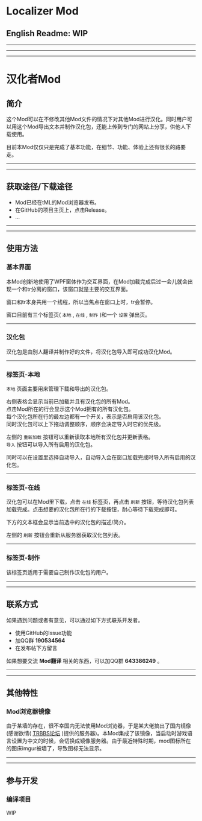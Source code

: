 # Localizer Mod

## English Readme: WIP

---
---
---

# 汉化者Mod

## 简介

这个Mod可以在不修改其他Mod文件的情况下对其他Mod进行汉化。同时用户可以用这个Mod导出文本并制作汉化包，还能上传到专门的网站上分享，供他人下载使用。  

目前本Mod仅仅只是完成了基本功能，在细节、功能、体验上还有很长的路要走。  

---
---

## 获取途径/下载途径

- Mod已经在tML的Mod浏览器发布。
- 在GitHub的项目主页上，点击Release。
- ...

---
---

## 使用方法

### 基本界面

本Mod创新地使用了WPF窗体作为交互界面，在Mod加载完成后过一会儿就会出现一个和tr分离的窗口，该窗口就是主要的交互界面。  

窗口和tr本身共用一个线程，所以当焦点在窗口上时，tr会暂停。  

窗口目前有三个标签页( `本地` , `在线` , `制作` )和一个 `设置` 弹出页。  

---

### 汉化包

汉化包是由别人翻译并制作好的文件，将汉化包导入即可成功汉化Mod。  

---

### 标签页-本地

`本地` 页面主要用来管理下载和导出的汉化包。

右侧表格会显示当前已加载并且有汉化包的所有Mod。  
点击Mod所在的行会显示这个Mod拥有的所有汉化包。  
每个汉化包所在行的最左边都有一个开关，表示是否启用该汉化包。  
同时汉化包可以上下拖动调整顺序，顺序会决定导入时它的优先级。

左侧的 `重新加载` 按钮可以重新读取本地所有汉化包并更新表格。  
`导入` 按钮可以导入所有启用的汉化包。  

同时可以在设置里选择自动导入，自动导入会在窗口加载完成时导入所有启用的汉化包。  

---

### 标签页-在线

汉化包可以在Mod里下载，点击 `在线` 标签页，再点击 `刷新` 按钮，等待汉化包列表加载完成。点击想要的汉化包所在行的下载按钮，耐心等待下载完成即可。  

下方的文本框会显示当前选中的汉化包的描述/简介。

左侧的 `刷新` 按钮会重新从服务器获取汉化包列表。  

---

### 标签页-制作

该标签页适用于需要自己制作汉化包的用户。

---
---

## 联系方式

如果遇到问题或者有意见，可以通过如下方式联系开发者。  

- 使用GitHub的Issue功能
- 加QQ群 **190534564** 
- 在发布帖下方留言

如果想要交流 **Mod翻译** 相关的东西，可以加QQ群 **643386249** 。

---
---

## 其他特性

### Mod浏览器镜像

由于某墙的存在，很不幸国内无法使用Mod浏览器，于是某大佬搞出了国内镜像(感谢欲情( [TRBBS论坛](https://trbbs.cc) )提供的服务器)。本Mod集成了该镜像，当启动时游戏语言设置为中文的时候，会切换成镜像服务器。由于最近特殊时期，mod图标所在的图床imgur被墙了，导致图标无法显示。  

---
---

## 参与开发

### 编译项目

WIP

